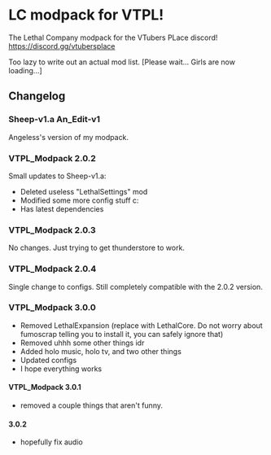 # LC modpack for VTPL!

The Lethal Company modpack for the VTubers PLace discord! https://discord.gg/vtubersplace


Too lazy to write out an actual mod list. [Please wait... Girls are now loading...]


## Changelog

### Sheep-v1.a An_Edit-v1
Angeless's version of my modpack.

### VTPL_Modpack 2.0.2
Small updates to Sheep-v1.a:
- Deleted useless "LethalSettings" mod
- Modified some more config stuff c:
- Has latest dependencies

### VTPL_Modpack 2.0.3
No changes. Just trying to get thunderstore to work.

### VTPL_Modpack 2.0.4
Single change to configs. Still completely compatible with the 2.0.2 version.

### VTPL_Modpack 3.0.0
- Removed LethalExpansion (replace with LethalCore. Do not worry about fumoscrap telling you to install it, you can safely ignore that)
- Removed uhhh some other things idr
- Added holo music, holo tv, and two other things
- Updated configs
- I hope everything works

#### VTPL_Modpack 3.0.1
- removed a couple things that aren't funny.

#### 3.0.2
- hopefully fix audio
